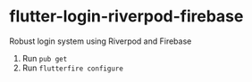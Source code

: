 # flutter-login-riverpod-firebase
Robust login system using Riverpod and Firebase

1. Run `pub get`
2. Run `flutterfire configure`